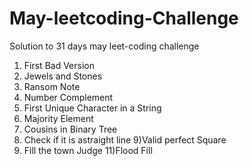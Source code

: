 # May-leetcoding-Challenge
Solution to 31 days may leet-coding challenge
1) First Bad Version  
2) Jewels and Stones  
3) Ransom Note  
4) Number Complement
5) First Unique Character in a String
6) Majority Element
7) Cousins in Binary Tree
8) Check if it is astraight line
9)Valid perfect Square
10) Fill the town Judge
11)Flood Fill

